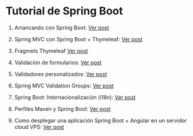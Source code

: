 # Tutorial de Spring Boot



1. Arrancando con Spring Boot: 
[Ver post](https://programandoointentandolo.com/2018/10/tutorial-spring-boot-creando-nuestra-primera-aplicacion.html)

2. Spring MVC con Spring Boot + Thymeleaf: 
[Ver post](https://programandoointentandolo.com/2018/12/spring-mvc-con-spring-boot-thymeleaf.html)

3. Fragmets Thymeleaf
[Ver post](https://programandoointentandolo.com/2019/02/thymeleaf-fragmets.html)

4. Validación de formularios:
[Ver post](https://programandoointentandolo.com/2019/03/spring-boot-validacion-spring-mvc-y-thymeleaf.html)

5. Validadores personalizados:
[Ver post](https://programandoointentandolo.com/2019/03/crear-un-validador-personalizado-en-spring.html)

6. Spring MVC Validation Groups:
[Ver post](https://programandoointentandolo.com/2019/04/spring-mvc-validation-groups.html)

7. Spring Boot: Internacionalización (i18n):
[Ver post](https://programandoointentandolo.com/2019/06/spring-boot-internacionalizacion-i18n.html)

8. Perfiles Maven y Spring Boot:
[Ver post](https://programandoointentandolo.com/2019/07/spring-boot-profiles.html)

9. Como desplegar una aplicación Spring Boot + Angular en un servidor cloud VPS:
[Ver post](https://programandoointentandolo.com/2019/07/como-desplegar-aplicacion-spring-boot-angular-servidor-cloud-vps.html)

